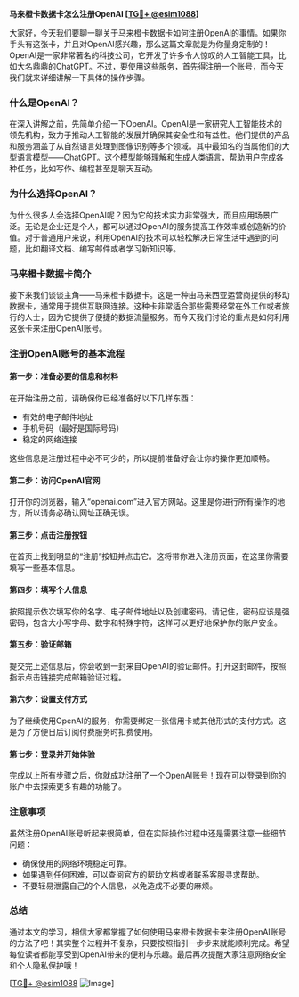 **马来橙卡数据卡怎么注册OpenAI [[TG💪+ @esim1088](https://t.me/s/esim1088)]**

大家好，今天我们要聊一聊关于马来橙卡数据卡如何注册OpenAI的事情。如果你手头有这张卡，并且对OpenAI感兴趣，那么这篇文章就是为你量身定制的！OpenAI是一家非常著名的科技公司，它开发了许多令人惊叹的人工智能工具，比如大名鼎鼎的ChatGPT。不过，要使用这些服务，首先得注册一个账号，而今天我们就来详细讲解一下具体的操作步骤。

### 什么是OpenAI？

在深入讲解之前，先简单介绍一下OpenAI。OpenAI是一家研究人工智能技术的领先机构，致力于推动人工智能的发展并确保其安全性和有益性。他们提供的产品和服务涵盖了从自然语言处理到图像识别等多个领域。其中最知名的当属他们的大型语言模型——ChatGPT。这个模型能够理解和生成人类语言，帮助用户完成各种任务，比如写作、编程甚至是聊天互动。

### 为什么选择OpenAI？

为什么很多人会选择OpenAI呢？因为它的技术实力非常强大，而且应用场景广泛。无论是企业还是个人，都可以通过OpenAI的服务提高工作效率或创造新的价值。对于普通用户来说，利用OpenAI的技术可以轻松解决日常生活中遇到的问题，比如翻译文档、编写邮件或者学习新知识等。

### 马来橙卡数据卡简介

接下来我们谈谈主角——马来橙卡数据卡。这是一种由马来西亚运营商提供的移动数据卡，通常用于提供互联网连接。这种卡非常适合那些需要经常在外工作或者旅行的人士，因为它提供了便捷的数据流量服务。而今天我们讨论的重点是如何利用这张卡来注册OpenAI账号。

### 注册OpenAI账号的基本流程

#### 第一步：准备必要的信息和材料

在开始注册之前，请确保你已经准备好以下几样东西：
- 有效的电子邮件地址
- 手机号码（最好是国际号码）
- 稳定的网络连接

这些信息是注册过程中必不可少的，所以提前准备好会让你的操作更加顺畅。

#### 第二步：访问OpenAI官网

打开你的浏览器，输入“openai.com”进入官方网站。这里是你进行所有操作的地方，所以请务必确认网址正确无误。

#### 第三步：点击注册按钮

在首页上找到明显的“注册”按钮并点击它。这将带你进入注册页面，在这里你需要填写一些基本信息。

#### 第四步：填写个人信息

按照提示依次填写你的名字、电子邮件地址以及创建密码。请记住，密码应该是强密码，包含大小写字母、数字和特殊字符，这样可以更好地保护你的账户安全。

#### 第五步：验证邮箱

提交完上述信息后，你会收到一封来自OpenAI的验证邮件。打开这封邮件，按照指示点击链接完成邮箱验证过程。

#### 第六步：设置支付方式

为了继续使用OpenAI的服务，你需要绑定一张信用卡或其他形式的支付方式。这是为了方便日后订阅付费服务时扣费使用。

#### 第七步：登录并开始体验

完成以上所有步骤之后，你就成功注册了一个OpenAI账号！现在可以登录到你的账户中去探索更多有趣的功能了。

### 注意事项

虽然注册OpenAI账号听起来很简单，但在实际操作过程中还是需要注意一些细节问题：
- 确保使用的网络环境稳定可靠。
- 如果遇到任何困难，可以查阅官方的帮助文档或者联系客服寻求帮助。
- 不要轻易泄露自己的个人信息，以免造成不必要的麻烦。

### 总结

通过本文的学习，相信大家都掌握了如何使用马来橙卡数据卡来注册OpenAI账号的方法了吧！其实整个过程并不复杂，只要按照指引一步步来就能顺利完成。希望每位读者都能享受到OpenAI带来的便利与乐趣。最后再次提醒大家注意网络安全和个人隐私保护哦！

[[TG💪+ @esim1088](https://t.me/s/esim1088) ![Image](https://i.postimg.cc/4NQfJmqS/Snipaste-2025-05-13-00-14-12.png)]